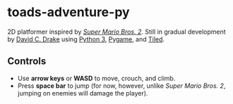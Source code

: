 toads-adventure-py
==================

2D platformer inspired by
[_Super Mario Bros. 2_](https://en.wikipedia.org/wiki/Super_Mario_Bros._2).
Still in gradual development by [David C. Drake](https://davidcdrake.com) using
[Python 3](https://python.org), [Pygame](https://pygame.org), and
[Tiled](https://www.mapeditor.org).

Controls
--------
* Use **arrow keys** or **WASD** to move, crouch, and climb.
* Press **space bar** to jump (for now, however, unlike _Super Mario Bros. 2_,
jumping on enemies will damage the player).
